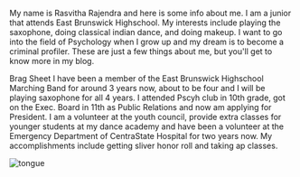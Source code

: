 
My name is Rasvitha Rajendra and here is some info about me.
I am a junior that attends East Brunswick Highschool. My interests include playing the saxophone, doing classical indian dance, and doing makeup. I want to go into the field of Psychology when I grow up and my dream is to become a criminal profiler. These are just a few things about me, but you'll get to know more in my blog. 

Brag Sheet
I have been a member of the East Brunswick Highschool Marching Band for around 3 years now, about to be four and I will be playing saxophone for all 4 years. I attended Pscyh club in 10th grade, got on the Exec. Board in 11th as Public Relations and now am applying for President. I am a volunteer at the youth council, provide extra classes for younger students at my dance academy and have been a volunteer at the Emergency Department of CentraState Hospital for two years now. My accomplishments include getting sliver honor roll and taking ap classes. 

![tongue]({{site.baseurl}}/tongue.JPG)


